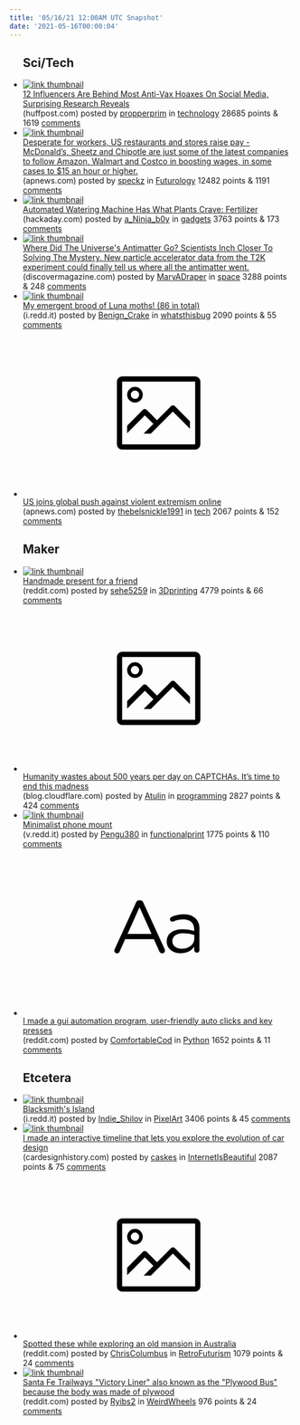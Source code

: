 ```yaml
---
title: '05/16/21 12:00AM UTC Snapshot'
date: '2021-05-16T00:00:04'
---
```

<ul>
<h2>Sci/Tech</h2>

<li><a href='https://www.huffpost.com/entry/anti-vaccine-disinformation-dozen-social-media-influencers-covid-19_n_609f0d84e4b03e1dd389db79'><img src='https://b.thumbs.redditmedia.com/uUjFuW4bpvagv15WtQgo2LESW-dYcghoxp9xpk6qvkk.jpg' alt='link thumbnail'></a><div><div class='linkTitle'><a href='https://www.huffpost.com/entry/anti-vaccine-disinformation-dozen-social-media-influencers-covid-19_n_609f0d84e4b03e1dd389db79'>12 Influencers Are Behind Most Anti-Vax Hoaxes On Social Media, Surprising Research Reveals</a></div>(huffpost.com) posted by <a href='https://www.reddit.com/user/propperprim'>propperprim</a> in <a href='https://www.reddit.com/r/technology'>technology</a> 28685 points & 1619 <a href='https://www.reddit.com/r/technology/comments/nctkfy/12_influencers_are_behind_most_antivax_hoaxes_on/'>comments</a></div></li>

<li><a href='https://apnews.com/article/us-news-ap-top-news-health-coronavirus-pandemic-business-5eb1432c117e217fea65bfaa138002e9'><img src='https://b.thumbs.redditmedia.com/wOWcblj7LDBmvaVlo2uAs2gtXOoywUB2fTMgjxub82M.jpg' alt='link thumbnail'></a><div><div class='linkTitle'><a href='https://apnews.com/article/us-news-ap-top-news-health-coronavirus-pandemic-business-5eb1432c117e217fea65bfaa138002e9'>Desperate for workers, US restaurants and stores raise pay - McDonald’s, Sheetz and Chipotle are just some of the latest companies to follow Amazon, Walmart and Costco in boosting wages, in some cases to $15 an hour or higher.</a></div>(apnews.com) posted by <a href='https://www.reddit.com/user/speckz'>speckz</a> in <a href='https://www.reddit.com/r/Futurology'>Futurology</a> 12482 points & 1191 <a href='https://www.reddit.com/r/Futurology/comments/nd10y0/desperate_for_workers_us_restaurants_and_stores/'>comments</a></div></li>

<li><a href='https://hackaday.com/2021/05/14/automated-watering-machine-has-what-plants-crave-fertilizer/'><img src='https://b.thumbs.redditmedia.com/7dux5UPg7vCLh-8k7-Dnt8CwIZfqbXmaNpzFSgKmupI.jpg' alt='link thumbnail'></a><div><div class='linkTitle'><a href='https://hackaday.com/2021/05/14/automated-watering-machine-has-what-plants-crave-fertilizer/'>Automated Watering Machine Has What Plants Crave: Fertilizer</a></div>(hackaday.com) posted by <a href='https://www.reddit.com/user/a_Ninja_b0y'>a_Ninja_b0y</a> in <a href='https://www.reddit.com/r/gadgets'>gadgets</a> 3763 points & 173 <a href='https://www.reddit.com/r/gadgets/comments/nd1da4/automated_watering_machine_has_what_plants_crave/'>comments</a></div></li>

<li><a href='https://www.discovermagazine.com/the-sciences/where-did-the-universes-antimatter-go-scientists-inch-closer-to-solving-the'><img src='https://b.thumbs.redditmedia.com/BeRH4I2P43aC8wSgTJqLMmgkKEndxvF-sqCe2VixzGQ.jpg' alt='link thumbnail'></a><div><div class='linkTitle'><a href='https://www.discovermagazine.com/the-sciences/where-did-the-universes-antimatter-go-scientists-inch-closer-to-solving-the'>Where Did The Universe's Antimatter Go? Scientists Inch Closer To Solving The Mystery. New particle accelerator data from the T2K experiment could finally tell us where all the antimatter went.</a></div>(discovermagazine.com) posted by <a href='https://www.reddit.com/user/MaryADraper'>MaryADraper</a> in <a href='https://www.reddit.com/r/space'>space</a> 3288 points & 248 <a href='https://www.reddit.com/r/space/comments/ncyxxz/where_did_the_universes_antimatter_go_scientists/'>comments</a></div></li>

<li><a href='https://i.redd.it/2sawufokk8z61.jpg'><img src='https://b.thumbs.redditmedia.com/327aEh7gUmOB_XTEw2tBHTuQinyV_ZVN9CYD4pyb_XQ.jpg' alt='link thumbnail'></a><div><div class='linkTitle'><a href='https://i.redd.it/2sawufokk8z61.jpg'>My emergent brood of Luna moths! (86 in total)</a></div>(i.redd.it) posted by <a href='https://www.reddit.com/user/Benign_Crake'>Benign_Crake</a> in <a href='https://www.reddit.com/r/whatsthisbug'>whatsthisbug</a> 2090 points & 55 <a href='https://www.reddit.com/r/whatsthisbug/comments/nct52k/my_emergent_brood_of_luna_moths_86_in_total/'>comments</a></div></li>

<li><a href='https://apnews.com/article/europe-technology-government-and-politics-edb4e1cd037984509c3dc04178637f5c'><svg version='1.1' viewBox='-34 -14 104 64' preserveAspectRatio='xMidYMid meet' xmlns='http://www.w3.org/2000/svg' xmlns:xlink='http://www.w3.org/1999/xlink'>
    <title>link thumbnail</title>
    <path d='M32,4H4A2,2,0,0,0,2,6V30a2,2,0,0,0,2,2H32a2,2,0,0,0,2-2V6A2,2,0,0,0,32,4ZM4,30V6H32V30Z'></path>
    <path d='M8.92,14a3,3,0,1,0-3-3A3,3,0,0,0,8.92,14Zm0-4.6A1.6,1.6,0,1,1,7.33,11,1.6,1.6,0,0,1,8.92,9.41Z'></path>
    <path d='M22.78,15.37l-5.4,5.4-4-4a1,1,0,0,0-1.41,0L5.92,22.9v2.83l6.79-6.79L16,22.18l-3.75,3.75H15l8.45-8.45L30,24V21.18l-5.81-5.81A1,1,0,0,0,22.78,15.37Z'></path>
    </svg></a><div><div class='linkTitle'><a href='https://apnews.com/article/europe-technology-government-and-politics-edb4e1cd037984509c3dc04178637f5c'>US joins global push against violent extremism online</a></div>(apnews.com) posted by <a href='https://www.reddit.com/user/thebelsnickle1991'>thebelsnickle1991</a> in <a href='https://www.reddit.com/r/tech'>tech</a> 2067 points & 152 <a href='https://www.reddit.com/r/tech/comments/nczxup/us_joins_global_push_against_violent_extremism/'>comments</a></div></li>

<h2>Maker</h2>

<li><a href='https://www.reddit.com/gallery/ncxlbe'><img src='https://b.thumbs.redditmedia.com/I_gK4RW94P7x-8s1FBJNN67jVdtVBqW4k7O9zgAeUnI.jpg' alt='link thumbnail'></a><div><div class='linkTitle'><a href='https://www.reddit.com/gallery/ncxlbe'>Handmade present for a friend</a></div>(reddit.com) posted by <a href='https://www.reddit.com/user/sehe5259'>sehe5259</a> in <a href='https://www.reddit.com/r/3Dprinting'>3Dprinting</a> 4779 points & 66 <a href='https://www.reddit.com/r/3Dprinting/comments/ncxlbe/handmade_present_for_a_friend/'>comments</a></div></li>

<li><a href='https://blog.cloudflare.com/introducing-cryptographic-attestation-of-personhood/'><svg version='1.1' viewBox='-34 -14 104 64' preserveAspectRatio='xMidYMid meet' xmlns='http://www.w3.org/2000/svg' xmlns:xlink='http://www.w3.org/1999/xlink'>
    <title>link thumbnail</title>
    <path d='M32,4H4A2,2,0,0,0,2,6V30a2,2,0,0,0,2,2H32a2,2,0,0,0,2-2V6A2,2,0,0,0,32,4ZM4,30V6H32V30Z'></path>
    <path d='M8.92,14a3,3,0,1,0-3-3A3,3,0,0,0,8.92,14Zm0-4.6A1.6,1.6,0,1,1,7.33,11,1.6,1.6,0,0,1,8.92,9.41Z'></path>
    <path d='M22.78,15.37l-5.4,5.4-4-4a1,1,0,0,0-1.41,0L5.92,22.9v2.83l6.79-6.79L16,22.18l-3.75,3.75H15l8.45-8.45L30,24V21.18l-5.81-5.81A1,1,0,0,0,22.78,15.37Z'></path>
    </svg></a><div><div class='linkTitle'><a href='https://blog.cloudflare.com/introducing-cryptographic-attestation-of-personhood/'>Humanity wastes about 500 years per day on CAPTCHAs. It’s time to end this madness</a></div>(blog.cloudflare.com) posted by <a href='https://www.reddit.com/user/Atulin'>Atulin</a> in <a href='https://www.reddit.com/r/programming'>programming</a> 2827 points & 424 <a href='https://www.reddit.com/r/programming/comments/nd26jh/humanity_wastes_about_500_years_per_day_on/'>comments</a></div></li>

<li><a href='https://v.redd.it/nz8n40kji6z61'><img src='https://b.thumbs.redditmedia.com/IY1QZZcn2YF9N5zt0-BfvYDYVbZE9gpUV3aCFbUOU4Y.jpg' alt='link thumbnail'></a><div><div class='linkTitle'><a href='https://v.redd.it/nz8n40kji6z61'>Minimalist phone mount</a></div>(v.redd.it) posted by <a href='https://www.reddit.com/user/Pengu380'>Pengu380</a> in <a href='https://www.reddit.com/r/functionalprint'>functionalprint</a> 1775 points & 110 <a href='https://www.reddit.com/r/functionalprint/comments/ncmyhp/minimalist_phone_mount/'>comments</a></div></li>

<li><a href='https://www.reddit.com/r/Python/comments/ncwwcu/i_made_a_gui_automation_program_userfriendly_auto/'><svg version='1.1' viewBox='-34 -12 104 64' preserveAspectRatio='xMidYMid slice' xmlns='http://www.w3.org/2000/svg' xmlns:xlink='http://www.w3.org/1999/xlink'>
    <title>text link thumbnail</title>
    <path d='M12.19,8.84a1.45,1.45,0,0,0-1.4-1h-.12a1.46,1.46,0,0,0-1.42,1L1.14,26.56a1.29,1.29,0,0,0-.14.59,1,1,0,0,0,1,1,1.12,1.12,0,0,0,1.08-.77l2.08-4.65h11l2.08,4.59a1.24,1.24,0,0,0,1.12.83,1.08,1.08,0,0,0,1.08-1.08,1.64,1.64,0,0,0-.14-.57ZM6.08,20.71l4.59-10.22,4.6,10.22Z'>
    </path>
    <path d='M32.24,14.78A6.35,6.35,0,0,0,27.6,13.2a11.36,11.36,0,0,0-4.7,1,1,1,0,0,0-.58.89,1,1,0,0,0,.94.92,1.23,1.23,0,0,0,.39-.08,8.87,8.87,0,0,1,3.72-.81c2.7,0,4.28,1.33,4.28,3.92v.5a15.29,15.29,0,0,0-4.42-.61c-3.64,0-6.14,1.61-6.14,4.64v.05c0,2.95,2.7,4.48,5.37,4.48a6.29,6.29,0,0,0,5.19-2.48V26.9a1,1,0,0,0,1,1,1,1,0,0,0,1-1.06V19A5.71,5.71,0,0,0,32.24,14.78Zm-.56,7.7c0,2.28-2.17,3.89-4.81,3.89-1.94,0-3.61-1.06-3.61-2.86v-.06c0-1.8,1.5-3,4.2-3a15.2,15.2,0,0,1,4.22.61Z'>
    </path>
    </svg></a><div><div class='linkTitle'><a href='https://www.reddit.com/r/Python/comments/ncwwcu/i_made_a_gui_automation_program_userfriendly_auto/'>I made a gui automation program, user-friendly auto clicks and key presses</a></div>(reddit.com) posted by <a href='https://www.reddit.com/user/ComfortableCod'>ComfortableCod</a> in <a href='https://www.reddit.com/r/Python'>Python</a> 1652 points & 11 <a href='https://www.reddit.com/r/Python/comments/ncwwcu/i_made_a_gui_automation_program_userfriendly_auto/'>comments</a></div></li>

<h2>Etcetera</h2>

<li><a href='https://i.redd.it/lckfqeyfz9z61.png'><img src='https://b.thumbs.redditmedia.com/odOsvvk613Pob5G4gGYG1h0a-gOMTdN-qsOCQgk9Wzo.jpg' alt='link thumbnail'></a><div><div class='linkTitle'><a href='https://i.redd.it/lckfqeyfz9z61.png'>Blacksmith's Island</a></div>(i.redd.it) posted by <a href='https://www.reddit.com/user/Indie_Shilov'>Indie_Shilov</a> in <a href='https://www.reddit.com/r/PixelArt'>PixelArt</a> 3406 points & 45 <a href='https://www.reddit.com/r/PixelArt/comments/ncxghd/blacksmiths_island/'>comments</a></div></li>

<li><a href='https://www.cardesignhistory.com'><img src='https://b.thumbs.redditmedia.com/4a7X75yONLVkQxGMqBty4apMFDAIUeuTCoFOkdwuxJg.jpg' alt='link thumbnail'></a><div><div class='linkTitle'><a href='https://www.cardesignhistory.com'>I made an interactive timeline that lets you explore the evolution of car design</a></div>(cardesignhistory.com) posted by <a href='https://www.reddit.com/user/caskes'>caskes</a> in <a href='https://www.reddit.com/r/InternetIsBeautiful'>InternetIsBeautiful</a> 2087 points & 75 <a href='https://www.reddit.com/r/InternetIsBeautiful/comments/nctvzi/i_made_an_interactive_timeline_that_lets_you/'>comments</a></div></li>

<li><a href='https://www.reddit.com/gallery/ncxq59'><svg version='1.1' viewBox='-34 -14 104 64' preserveAspectRatio='xMidYMid meet' xmlns='http://www.w3.org/2000/svg' xmlns:xlink='http://www.w3.org/1999/xlink'>
    <title>link thumbnail</title>
    <path d='M32,4H4A2,2,0,0,0,2,6V30a2,2,0,0,0,2,2H32a2,2,0,0,0,2-2V6A2,2,0,0,0,32,4ZM4,30V6H32V30Z'></path>
    <path d='M8.92,14a3,3,0,1,0-3-3A3,3,0,0,0,8.92,14Zm0-4.6A1.6,1.6,0,1,1,7.33,11,1.6,1.6,0,0,1,8.92,9.41Z'></path>
    <path d='M22.78,15.37l-5.4,5.4-4-4a1,1,0,0,0-1.41,0L5.92,22.9v2.83l6.79-6.79L16,22.18l-3.75,3.75H15l8.45-8.45L30,24V21.18l-5.81-5.81A1,1,0,0,0,22.78,15.37Z'></path>
    </svg></a><div><div class='linkTitle'><a href='https://www.reddit.com/gallery/ncxq59'>Spotted these while exploring an old mansion in Australia</a></div>(reddit.com) posted by <a href='https://www.reddit.com/user/ChrisColumbus'>ChrisColumbus</a> in <a href='https://www.reddit.com/r/RetroFuturism'>RetroFuturism</a> 1079 points & 24 <a href='https://www.reddit.com/r/RetroFuturism/comments/ncxq59/spotted_these_while_exploring_an_old_mansion_in/'>comments</a></div></li>

<li><a href='https://www.reddit.com/gallery/ncqyz4'><img src='https://b.thumbs.redditmedia.com/Wy0ETdcAMoVWeXrhYv6eJB5N_jxbjXJ7ZjwCY4pxEZk.jpg' alt='link thumbnail'></a><div><div class='linkTitle'><a href='https://www.reddit.com/gallery/ncqyz4'>Santa Fe Trailways "Victory Liner" also known as the "Plywood Bus" because the body was made of plywood</a></div>(reddit.com) posted by <a href='https://www.reddit.com/user/Ryibs2'>Ryibs2</a> in <a href='https://www.reddit.com/r/WeirdWheels'>WeirdWheels</a> 976 points & 24 <a href='https://www.reddit.com/r/WeirdWheels/comments/ncqyz4/santa_fe_trailways_victory_liner_also_known_as/'>comments</a></div></li>

</ul>

